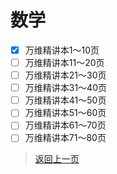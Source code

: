 # 数学
- [x] 万维精讲本1～10页
- [ ] 万维精讲本11～20页
- [ ] 万维精讲本21～30页
- [ ] 万维精讲本31～40页
- [ ] 万维精讲本41～50页
- [ ] 万维精讲本51～60页
- [ ] 万维精讲本61～70页
- [ ] 万维精讲本71～80页
>[返回上一页](https://zhs141.github.io/homework/2024/index.html)